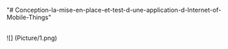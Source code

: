"# Conception-la-mise-en-place-et-test-d-une-application-d-Internet-of-Mobile-Things" 

<br>
![] (Picture/1.png)
